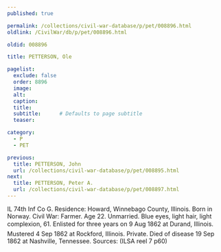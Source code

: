 ```yaml
---
published: true

permalink: /collections/civil-war-database/p/pet/008896.html
oldlink: /CivilWar/db/p/pet/008896.html

oldid: 008896

title: PETTERSON, Ole

pagelist:
  exclude: false
  order: 8896
  image: 
  alt:
  caption:
  title:
  subtitle:      # Defaults to page subtitle
  teaser:

category: 
  - P 
  - PET

previous:
  title: PETTERSON, John
  url: /collections/civil-war-database/p/pet/008895.html  
next:
  title: PETTERSON, Peter A.
  url: /collections/civil-war-database/p/pet/008897.html   
---
```

IL 74th Inf Co G. Residence: Howard, Winnebago County, Illinois. Born in Norway. Civil War: Farmer. Age 22. Unmarried. Blue eyes, light hair, light complexion, 6&#146;1&#148;. Enlisted for three years on 9 Aug 1862 at Durand, Illinois. Mustered 4 Sep 1862 at Rockford, Illinois. Private. Died of disease 19 Sep 1862 at Nashville, Tennessee. Sources: (ILSA reel 7 p60)